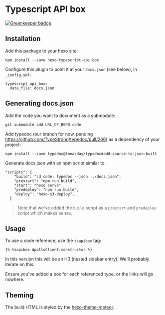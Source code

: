 # Typescript API box

[![Greenkeeper badge](https://badges.greenkeeper.io/apollographql/hexo-typescript-api-box.svg)](https://greenkeeper.io/)

## Installation

Add this package to your hexo site:

```
npm install --save hexo-typescript-api-box
```

Configure this plugin to point it at your `docs.json` (see below), in `_config.yml`:

```
typescript_api_box:
  data_file: docs.json
```

## Generating docs.json

Add the code you want to document as a submodule:

```
git submodule add URL_OF_REPO code
```

Add typedoc (our branch for now, pending https://github.com/TypeStrong/typedoc/pull/266) as a dependency of your project:

```
npm install --save typedoc@tmeasday/typedoc#add-source-to-json-built
```

Generate docs.json with an npm script similar to:

```
"scripts": {
    "build": "cd code; typedoc --json ../docs.json",
    "prestart": "npm run build",
    "start": "hexo serve",
    "predeploy": "npm run build",
    "deploy": "hexo-s3-deploy",
  }
```

> Note that we've added the `build` script as a `prestart` and `predeploy` script which makes sense.

## Usage

To use a code reference, use the `tsapibox` tag:

```
{% tsapibox ApolloClient.constructor %}
```

In this version this will be an H3 (nested sidebar entry). We'll probably iterate on this.

Ensure you've added a box for each referenced type, or the links will go nowhere.

## Theming

The build HTML is styled by the [hexo-theme-meteor](https://github.com/meteor/hexo-theme-meteor).
